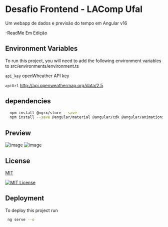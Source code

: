 
# Desafio Frontend - LAComp Ufal

Um webapp de dados e previsão do tempo em Angular v16

-ReadMe Em Edição



## Environment Variables

To run this project, you will need to add the following environment variables to src/environments/environment.ts

`api_key` openWheather API key

`apiUrl` http://api.openweathermap.org/data/2.5


## dependencies



```bash
  npm install @ngrx/store --save
  npm install --save @angular/material @angular/cdk @angular/animations
```
    
    
## Preview

![image](https://github.com/Eu-FelipeDev/teste-LAComp-Frontend/assets/128178415/f782fbac-a777-42fe-b009-dd1620db43ad)
![image](https://github.com/Eu-FelipeDev/teste-LAComp-Frontend/assets/128178415/d3111a33-8395-48b5-a9a9-ffa06707d87c)


 
    
    
## License

[MIT](https://choosealicense.com/licenses/mit/)

[![MIT License](https://img.shields.io/badge/License-MIT-green.svg)](https://choosealicense.com/licenses/mit/)


## Deployment

To deploy this project run

```bash
 ng serve --o
```




